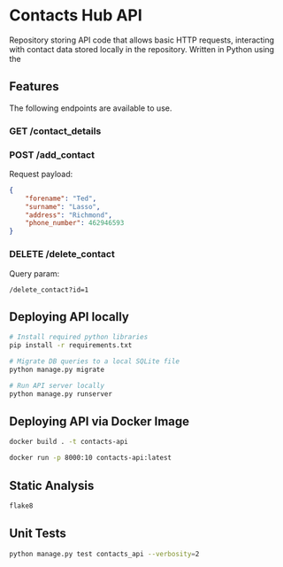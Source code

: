 # Contacts Hub API
Repository storing API code that allows basic HTTP requests, interacting with contact data stored locally in the repository. Written in Python using the 

## Features
The following endpoints are available to use.
### GET /contact_details
### POST /add_contact
Request payload:
```json
{
    "forename": "Ted",
    "surname": "Lasso",
    "address": "Richmond",
    "phone_number": 462946593
}
```

### DELETE /delete_contact
Query param:
```
/delete_contact?id=1
```

## Deploying API locally

```bash
# Install required python libraries
pip install -r requirements.txt

# Migrate DB queries to a local SQLite file
python manage.py migrate

# Run API server locally
python manage.py runserver
```

## Deploying API via Docker Image

```bash
docker build . -t contacts-api

docker run -p 8000:10 contacts-api:latest
```

## Static Analysis

```bash
flake8
```

## Unit Tests

```bash
python manage.py test contacts_api --verbosity=2
```